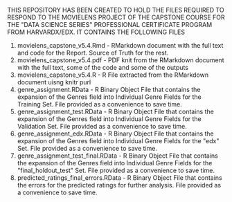 THIS REPOSITORY HAS BEEN CREATED TO HOLD THE FILES REQUIRED TO RESPOND TO THE MOVIELENS PROJECT OF THE CAPSTONE COURSE FOR THE "DATA SCIENCE SERIES" PROFESSIONAL CERTIFICATE PROGRAM FROM HARVARDX/EDX.
IT CONTAINS THE FOLLOWING FILES 
1. movielens_capstone_v5.4.Rmd - RMarkdown document with the full text and code for the Report. Source of Truth for the rest. 
2. movielens_capstone_v5.4.pdf - PDF knit from the RMarkdown document with the full text, some of the code and some of the outputs
3. movielens_capstone_v5.4.R - R File extracted from the RMarkdown document uisng knitr purl
4. genre_assignment.RData - R Binary Object File that contains the expansion of the Genres field into Individual Genre Fields for the Training Set. File provided as a convenience to save time. 
5. genre_assignment_test.RData - R Binary Object File that contains the expansion of the Genres field into Individual Genre Fields for the Validation Set. File provided as a convenience to save time. 
6. genre_assignment_edx.RData - R Binary Object File that contains the expansion of the Genres field into Individual Genre Fields for the "edx" Set. File provided as a convenience to save time. 
7. genre_assignment_test_final.RData - R Binary Object File that contains the expansion of the Genres field into Individual Genre Fields for the "final_holdout_test" Set. File provided as a convenience to save time. 
8. predicted_ratings_final_errors.RData - R Binary Object File that contains the errors for the predicted ratings for further analysis. File provided as a convenience to save time. 
